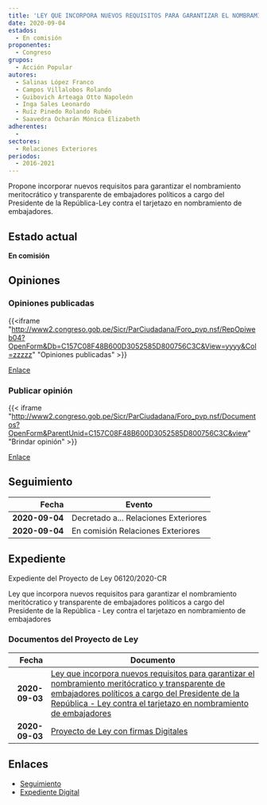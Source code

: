 ```yaml
---
title: 'LEY QUE INCORPORA NUEVOS REQUISITOS PARA GARANTIZAR EL NOMBRAMIENTO MERITOCRÁTICO Y TRANSPARANTE DE EMBAJADORES POLÍTICOS A CARGO DEL PRESIDENTE DE LA REPÚBLICA-"LEY CONTRA EL TARJETAZO EN NOMBRAMIENTO DE EMBAJADORES'
date: 2020-09-04
estados: 
  - En comisión
proponentes: 
  - Congreso
grupos: 
  - Acción Popular
autores: 
  - Salinas López Franco
  - Campos Villalobos Rolando
  - Guibovich Arteaga Otto Napoleón
  - Inga Sales Leonardo
  - Ruíz Pinedo Rolando Rubén
  - Saavedra Ocharán Mónica Elizabeth
adherentes: 
  - 
sectores: 
  - Relaciones Exteriores
periodos: 
  - 2016-2021
---
```


Propone incorporar nuevos requisitos para garantizar el nombramiento meritocrático y transparente de embajadores políticos a cargo del Presidente de la República-Ley contra el tarjetazo en nombramiento de embajadores.


## Estado actual

**En comisión**

## Opiniones

### Opiniones publicadas

{{<iframe "http://www2.congreso.gob.pe/Sicr/ParCiudadana/Foro_pvp.nsf/RepOpiweb04?OpenForm&Db=C157C08F48B600D3052585D800756C3C&View=yyyy&Col=zzzzz" "Opiniones publicadas" >}}

[Enlace](http://www2.congreso.gob.pe/Sicr/ParCiudadana/Foro_pvp.nsf/RepOpiweb04?OpenForm&Db=C157C08F48B600D3052585D800756C3C&View=yyyy&Col=zzzzz)
### Publicar opinión

{{< iframe "http://www2.congreso.gob.pe/Sicr/ParCiudadana/Foro_pvp.nsf/Documentos?OpenForm&ParentUnid=C157C08F48B600D3052585D800756C3C&view" "Brindar opinión" >}}

[Enlace](http://www2.congreso.gob.pe/Sicr/ParCiudadana/Foro_pvp.nsf/Documentos?OpenForm&ParentUnid=C157C08F48B600D3052585D800756C3C&view)

## Seguimiento

| Fecha | Evento |
|------:|--------|
| **2020-09-04** | Decretado a... Relaciones Exteriores|
| **2020-09-04** | En comisión Relaciones Exteriores|


## Expediente

Expediente del Proyecto de Ley 06120/2020-CR

Ley que incorpora nuevos requisitos para garantizar el nombramiento meritócratico y transparente de embajadores políticos a cargo del Presidente de la República - Ley contra el tarjetazo en nombramiento de embajadores


### Documentos del Proyecto de Ley

| Fecha | Documento |
|------:|--------|
| **2020-09-03** | [Ley que incorpora nuevos requisitos para garantizar el nombramiento meritócratico y transparente de embajadores políticos a cargo del Presidente de la República - Ley contra el tarjetazo en nombramiento de embajadores](http://www.leyes.congreso.gob.pe/Documentos/2016_2021/Proyectos_de_Ley_y_de_Resoluciones_Legislativas/PL06120-20200903.pdf) |
| **2020-09-03** | [Proyecto de Ley con firmas Digitales](http://www.leyes.congreso.gob.pe/Documentos/2016_2021/Proyectos_de_Ley_y_de_Resoluciones_Legislativas/Proyectos_Firmas_digitales/PL06120.pdf) |

## Enlaces 

- [Seguimiento](http://www2.congreso.gob.pe/Sicr/TraDocEstProc/CLProLey2016.nsf/f7fff46988ca05b1052578e100829cc7/8701e2d0de485fc0052585d800831e3f?OpenDocument)
- [Expediente Digital](http://www2.congreso.gob.pe/Sicr/TraDocEstProc/CLProLey2016.nsf/f7fff46988ca05b1052578e100829cc7/8701e2d0de485fc0052585d800831e3f?OpenDocument&Click=05257FB7005EB655.eb71d0cf91d8294e05256cdf006b5706/$Body/0.1C6C)
